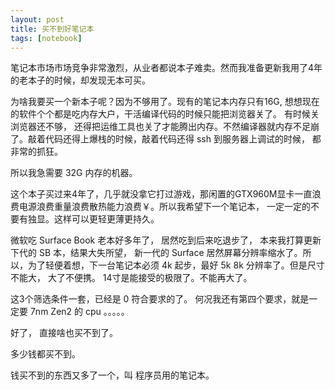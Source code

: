```yaml
---
layout: post
title: 买不到好笔记本
tags: [notebook]
---
```


笔记本市场市场竞争非常激烈，从业者都说本子难卖。然而我准备更新我用了4年的老本子的时候，却发现无本可买。

为啥我要买一个新本子呢？因为不够用了。现有的笔记本内存只有16G, 想想现在的软件个个都是吃内存大户，干活编译代码的时候只能把浏览器关了。 有时候关浏览器还不够， 还得把运维工具也关了才能腾出内存。不然编译器就内存不足崩了。敲着代码还得上爆栈的时候，敲着代码还得 ssh 到服务器上调试的时候， 都非常的抓狂。

所以我急需要 32G 内存的机器。

这个本子买过来4年了，几乎就没拿它打过游戏，那闲置的GTX960M显卡一直浪费电源浪费重量浪费散热能力浪费￥。所以我希望下一个笔记本， 一定一定的不要有独显。这样可以更轻更薄更持久。

微软吃 Surface Book 老本好多年了， 居然吃到后来吃退步了， 本来我打算更新下代的 SB 本，结果大失所望， 新一代的 Surface 居然屏幕分辨率缩水了。所以，为了轻便着想，下一台笔记本必须 4k 起步，最好 5k 8k 分辨率了。但是尺寸不能大， 大了不便携。 14寸是能接受的极限了。不能再大了。

这3个筛选条件一套，已经是 0 符合要求的了。 何况我还有第四个要求，就是一定要 7nm Zen2 的 cpu 。。。。。

好了， 直接啥也买不到了。

多少钱都买不到。

钱买不到的东西又多了一个，叫 程序员用的笔记本。
